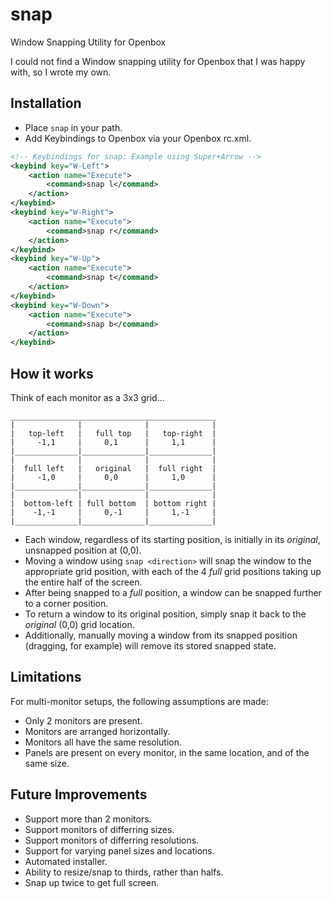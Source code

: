 # snap

Window Snapping Utility for Openbox

I could not find a Window snapping utility for Openbox that I was happy with, so I wrote my own.

## Installation

- Place `snap` in your path.
- Add Keybindings to Openbox via your Openbox rc.xml.
```xml
<!-- Keybindings for snap: Example using Super+Arrow -->
<keybind key="W-Left">
    <action name="Execute">
        <command>snap l</command>
    </action>
</keybind>
<keybind key="W-Right">
    <action name="Execute">
        <command>snap r</command>
    </action>
</keybind>
<keybind key="W-Up">
    <action name="Execute">
        <command>snap t</command>
    </action>
</keybind>
<keybind key="W-Down">
    <action name="Execute">                                                                   
        <command>snap b</command>
    </action>
</keybind>
```

## How it works

Think of each monitor as a 3x3 grid...

    ______________________________________________
    |              |              |              |
    |   top-left   |   full top   |   top-right  |
    |     -1,1     |     0,1      |     1,1      |
    |______________|______________|______________|
    |              |              |              |
    |  full left   |   original   |  full right  |
    |     -1,0     |     0,0      |     1,0      |
    |______________|______________|______________|
    |              |              |              |
    |  bottom-left | full bottom  | bottom right |
    |    -1,-1     |     0,-1     |     1,-1     |
    |______________|______________|______________|

- Each window, regardless of its starting position, is initially in its _original_, unsnapped position at (0,0).
- Moving a window using `snap <direction>` will snap the window to the appropriate grid position, with each of the 4 _full_ grid positions taking up the entire half of the screen.
- After being snapped to a _full_ position, a window can be snapped further to a corner position.
- To return a window to its original position, simply snap it back to the _original_ (0,0) grid location.
- Additionally, manually moving a window from its snapped position (dragging, for example) will remove its stored snapped state.

## Limitations

For multi-monitor setups, the following assumptions are made:
- Only 2 monitors are present.
- Monitors are arranged horizontally.
- Monitors all have the same resolution.
- Panels are present on every monitor, in the same location, and of the same size.

## Future Improvements

- Support more than 2 monitors.
- Support monitors of differring sizes.
- Support monitors of differring resolutions.
- Support for varying panel sizes and locations.
- Automated installer.
- Ability to resize/snap to thirds, rather than halfs.
- Snap up twice to get full screen.
